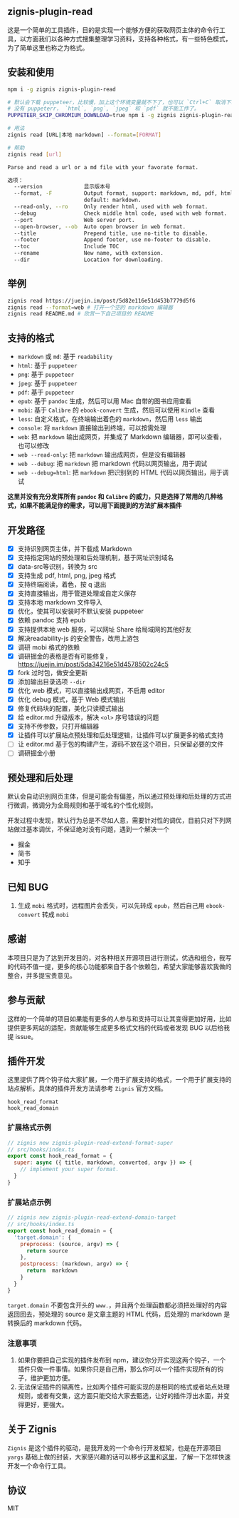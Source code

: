 zignis-plugin-read
------------------

这是一个简单的工具插件，目的是实现一个能够方便的获取网页主体的命令行工具，以方面我们以各种方式搜集整理学习资料，支持各种格式，有一些特色模式，为了简单这里也称之为格式。

## 安装和使用

```bash
npm i -g zignis zignis-plugin-read

# 默认会下载 puppeteer，比较慢，加上这个环境变量就不下了，也可以 `Ctrl+C` 取消下载
# 没有 puppeterr， `html`, `png`, `jpeg` 和 `pdf` 就不能工作了。
PUPPETEER_SKIP_CHROMIUM_DOWNLOAD=true npm i -g zignis zignis-plugin-read

# 用法
zignis read [URL|本地 markdown] --format=[FORMAT]

# 帮助
zignis read [url]

Parse and read a url or a md file with your favorate format.

选项：
  --version             显示版本号                                                                                [布尔]
  --format, -F          Output format, support: markdown, md, pdf, html, png, jpeg, less, console, web, epub, mobi,
                        default: markdown.                                                          [默认值: "markdown"]
  --read-only, --ro     Only render html, used with web format.
  --debug               Check middle html code, used with web format.
  --port                Web server port.
  --open-browser, --ob  Auto open browser in web format.                                                  [默认值: true]
  --title               Prepend title, use no-title to disable.                                           [默认值: true]
  --footer              Append footer, use no-footer to disable.                                          [默认值: true]
  --toc                 Include TOC                                                                       [默认值: true]
  --rename              New name, with extension.
  --dir                 Location for downloading.
```

## 举例

```bash
zignis read https://juejin.im/post/5d82e116e51d453b7779d5f6
zignis read --format=web # 打开一个空的 markdown 编辑器
zignis read README.md # 欣赏一下自己项目的 README

```

## 支持的格式

* `markdown` 或 `md`: 基于 `readability`
* `html`: 基于 `puppeteer`
* `png`: 基于 `puppeteer`
* `jpeg`: 基于 `puppeteer`
* `pdf`: 基于 `puppeteer`
* `epub`: 基于 `pandoc` 生成，然后可以用 Mac 自带的图书应用查看
* `mobi`: 基于 `Calibre` 的 `ebook-convert` 生成，然后可以使用 `Kindle` 查看
* `less`: 自定义格式，在终端输出着色的 `markdown`，然后用 `less` 输出
* `console`: 将 `markdown` 直接输出到终端，可以按需处理
* `web`: 把 `markdown` 输出成网页，并集成了 Markdown 编辑器，即可以查看，也可以修改
* `web --read-only`: 把 `markdown` 输出成网页，但是没有编辑器
* `web --debug`: 把 `markdown` 把 markdown 代码以网页输出，用于调试
* `web --debug=html`: 把 `markdown` 把识别到的 HTML 代码以网页输出，用于调试

**这里并没有充分发挥所有 `pandoc` 和 `Calibre` 的威力，只是选择了常用的几种格式，如果不能满足你的需求，可以用下面提到的方法扩展本插件**

## 开发路径

- [x] 支持识别网页主体，并下载成 Markdown
- [x] 支持指定网站的预处理和后处理机制，基于网址识别域名
- [x] data-src等识别，转换为 src
- [x] 支持生成 pdf, html, png, jpeg 格式
- [x] 支持终端阅读，着色，按 q 退出
- [x] 支持直接输出，用于管道处理或自定义保存
- [x] 支持本地 markdown 文件导入
- [x] 优化，使其可以安装时不默认安装 puppeteer
- [x] 依赖 pandoc 支持 epub
- [x] 支持提供本地 web 服务，可以网址 Share 给局域网的其他好友
- [x] 解决readability-js 的安全警告，改用上游包
- [x] 调研 mobi 格式的依赖
- [x] 调研掘金的表格是否有可能修复，https://juejin.im/post/5da34216e51d4578502c24c5
- [x] fork 过时包，做安全更新
- [x] 添加输出目录选项 `--dir`
- [x] 优化 web 模式，可以直接输出成网页，不启用 editor
- [x] 优化 debug 模式，基于 Web 模式输出
- [x] 修复代码块的配置，美化只读模式输出
- [x] 给 editor.md 升级版本，解决 `<ol>` 序号错误的问题
- [x] 支持不传参数，只打开编辑器
- [x] 让插件可以扩展站点预处理和后处理逻辑，让插件可以扩展更多的格式支持
- [ ] 让 editor.md 基于包的构建产生，源码不放在这个项目，只保留必要的文件
- [ ] 调研掘金小册

## 预处理和后处理

默认会自动识别网页主体，但是可能会有偏差，所以通过预处理和后处理的方式进行微调，微调分为全局规则和基于域名的个性化规则。

开发过程中发现，默认行为总是不尽如人意，需要针对性的调优，目前只对下列网站做过基本调优，不保证绝对没有问题，遇到一个解决一个

- 掘金
- 简书
- 知乎

## 已知 BUG

1. 生成 `mobi` 格式时，远程图片会丢失，可以先转成 `epub`，然后自己用 `ebook-convert` 转成 `mobi`

## 感谢

本项目只是为了达到开发目的，对各种相关开源项目进行测试，优选和组合，我写的代码不值一提，更多的核心功能都来自于各个依赖包，希望大家能够喜欢我做的整合，并多提宝贵意见。

## 参与贡献

这样的一个简单的项目如果能有更多的人参与和支持可以让其变得更加好用，比如提供更多网站的适配，贡献能够生成更多格式文档的代码或者发现 BUG 以后给我提 issue。

## 插件开发

这里提供了两个钩子给大家扩展，一个用于扩展支持的格式，一个用于扩展支持的站点解析。具体的插件开发方法请参考 `Zignis` 官方文档。

```
hook_read_format
hook_read_domain
```

### 扩展格式示例

```js
// zignis new zignis-plugin-read-extend-format-super
// src/hooks/index.ts
export const hook_read_format = {
  super: async ({ title, markdown, converted, argv }) => {
    // implement your super format.
  }
}
```

### 扩展站点示例

```js
// zignis new zignis-plugin-read-extend-domain-target
// src/hooks/index.ts
export const hook_read_domain = {
  'target.domain': {
    preprocess: (source, argv) => {
      return source
    },
    postprocess: (markdown, argv) => {
      return  markdown
    }
  } 
}
```

`target.domain` 不要包含开头的 `www.`，并且两个处理函数都必须把处理好的内容返回回去，预处理的 source 是文章主题的 HTML 代码，后处理的 markdown 是转换后的 markdown 代码。

### 注意事项

1. 如果你要把自己实现的插件发布到 npm，建议你分开实现这两个钩子，一个插件只做一件事情。如果你只是自己用，那么你可以一个插件实现所有的钩子，维护更加方便。
2. 无法保证插件的隔离性，比如两个插件可能实现的是相同的格式或者站点处理规则，或者有交集，这方面只能交给大家去甄选，让好的插件浮出水面，并变得更好，更强大。


## 关于 Zignis

`Zignis` 是这个插件的驱动，是我开发的一个命令行开发框架，也是在开源项目 `yargs` 基础上做的封装，大家感兴趣的话可以移步[这里](https://zignis.js.org)和[这里](https://github.com/zhike-team/zignis-plugin-starter)，了解一下怎样快速开发一个命令行工具。


## 协议

MIT